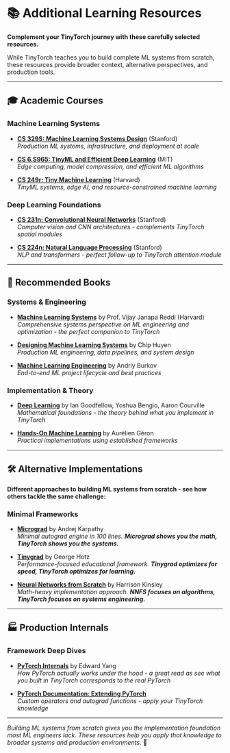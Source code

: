 # 📚 Additional Learning Resources

**Complement your TinyTorch journey with these carefully selected resources.**

While TinyTorch teaches you to build complete ML systems from scratch, these resources provide broader context, alternative perspectives, and production tools.

---

## 🎓 **Academic Courses**

### **Machine Learning Systems**
- **[CS 329S: Machine Learning Systems Design](https://stanford-cs329s.github.io/)** (Stanford)  
  *Production ML systems, infrastructure, and deployment at scale*

- **[CS 6.S965: TinyML and Efficient Deep Learning](https://hanlab.mit.edu/courses/2024-fall-65940)** (MIT)  
  *Edge computing, model compression, and efficient ML algorithms*

- **[CS 249r: Tiny Machine Learning](https://sites.google.com/g.harvard.edu/tinyml/home)** (Harvard)  
  *TinyML systems, edge AI, and resource-constrained machine learning*

### **Deep Learning Foundations**
- **[CS 231n: Convolutional Neural Networks](http://cs231n.stanford.edu/)** (Stanford)  
  *Computer vision and CNN architectures - complements TinyTorch spatial modules*

- **[CS 224n: Natural Language Processing](http://web.stanford.edu/class/cs224n/)** (Stanford)  
  *NLP and transformers - perfect follow-up to TinyTorch attention module*

---

## 📖 **Recommended Books**

### **Systems & Engineering**
- **[Machine Learning Systems](https://mlsysbook.ai)** by Prof. Vijay Janapa Reddi (Harvard)  
  *Comprehensive systems perspective on ML engineering and optimization - the perfect companion to TinyTorch*

- **[Designing Machine Learning Systems](https://www.oreilly.com/library/view/designing-machine-learning/9781098107956/)** by Chip Huyen  
  *Production ML engineering, data pipelines, and system design*

- **[Machine Learning Engineering](https://www.mlebook.com/wiki/doku.php)** by Andriy Burkov  
  *End-to-end ML project lifecycle and best practices*

### **Implementation & Theory**
- **[Deep Learning](https://www.deeplearningbook.org/)** by Ian Goodfellow, Yoshua Bengio, Aaron Courville  
  *Mathematical foundations - the theory behind what you implement in TinyTorch*

- **[Hands-On Machine Learning](https://www.oreilly.com/library/view/hands-on-machine-learning/9781098125967/)** by Aurélien Géron  
  *Practical implementations using established frameworks*

---

## 🛠️ **Alternative Implementations**

**Different approaches to building ML systems from scratch - see how others tackle the same challenge:**

### **Minimal Frameworks**
- **[Micrograd](https://github.com/karpathy/micrograd)** by Andrej Karpathy  
  *Minimal autograd engine in 100 lines. **Micrograd shows you the math, TinyTorch shows you the systems.***

- **[Tinygrad](https://github.com/geohot/tinygrad)** by George Hotz  
  *Performance-focused educational framework. **Tinygrad optimizes for speed, TinyTorch optimizes for learning.***

- **[Neural Networks from Scratch](https://nnfs.io/)** by Harrison Kinsley  
  *Math-heavy implementation approach. **NNFS focuses on algorithms, TinyTorch focuses on systems engineering.***

---

## 🏭 **Production Internals**

### **Framework Deep Dives**
- **[PyTorch Internals](http://blog.ezyang.com/2019/05/pytorch-internals/)** by Edward Yang  
  *How PyTorch actually works under the hood - a great read as see what you built in TinyTorch corresponds to the real PyTorch*

- **[PyTorch Documentation: Extending PyTorch](https://pytorch.org/docs/stable/notes/extending.html)**  
  *Custom operators and autograd functions - apply your TinyTorch knowledge*

---

*Building ML systems from scratch gives you the implementation foundation most ML engineers lack. These resources help you apply that knowledge to broader systems and production environments.* 🚀 